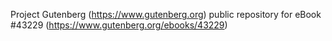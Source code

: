 Project Gutenberg (https://www.gutenberg.org) public repository for eBook #43229 (https://www.gutenberg.org/ebooks/43229)
